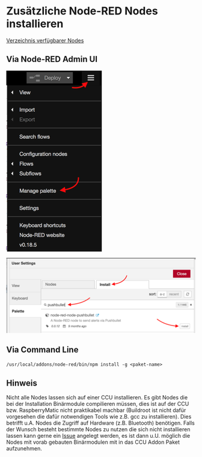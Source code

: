 # Zusätzliche Node-RED Nodes installieren

[Verzeichnis verfügbarer Nodes](https://flows.nodered.org/?type=node&num_pages=1)


## Via Node-RED Admin UI

![](images/node-install-1.png)

![](images/node-install-2.png)


## Via Command Line

`/usr/local/addons/node-red/bin/npm install -g <paket-name>`


## Hinweis 

Nicht alle Nodes lassen sich auf einer CCU installieren. Es gibt Nodes die bei der Installation Binärmodule compilieren 
müssen, dies ist auf der CCU bzw. RaspberryMatic nicht praktikabel machbar (Buildroot ist nicht dafür vorgesehen die 
dafür notwendigen Tools wie z.B. gcc zu installieren). Dies betrifft u.A. Nodes die Zugriff auf Hardware (z.B. 
Bluetooth) benötigen. Falls der Wunsch besteht bestimmte Nodes zu nutzen die sich nicht installieren lassen kann gerne 
ein [Issue](https://github.com/hobbyquaker/ccu-addon-node-red/issues) angelegt werden, es ist dann u.U. möglich die 
Nodes mit vorab gebauten Binärmodulen mit in das CCU Addon Paket aufzunehmen.

